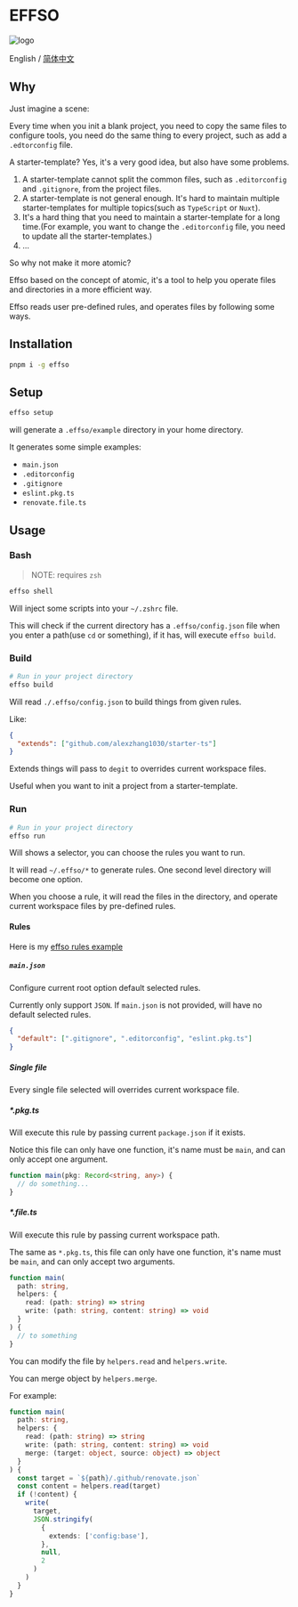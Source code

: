 # EFFSO

![logo](https://s2.loli.net/2023/02/14/Z7yCLPdSwikglVe.png)

English / [简体中文](./README.zh.md)

## Why

Just imagine a scene:

Every time when you init a blank project, you need to copy the same files to configure tools, you need do the same thing to every project, such as add a `.edtorconfig` file.

A starter-template? Yes, it's a very good idea, but also have some problems.

1. A starter-template cannot split the common files, such as `.editorconfig` and `.gitignore`, from the project files.
2. A starter-template is not general enough. It's hard to maintain multiple starter-templates for multiple topics(such as `TypeScript` or `Nuxt`).
3. It's a hard thing that you need to maintain a starter-template for a long time.(For example, you want to change the `.editorconfig` file, you need to update all the starter-templates.)
4. ...

So why not make it more atomic?

Effso based on the concept of atomic, it's a tool to help you operate files and directories in a more efficient way.

Effso reads user pre-defined rules, and operates files by following some ways.

## Installation

```bash
pnpm i -g effso
```

## Setup

```bash
effso setup
```

will generate a `.effso/example` directory in your home directory.

It generates some simple examples:

- `main.json`
- `.editorconfig`
- `.gitignore`
- `eslint.pkg.ts`
- `renovate.file.ts`

## Usage

### Bash

> NOTE: requires `zsh`

```bash
effso shell
```

Will inject some scripts into your `~/.zshrc` file.

This will check if the current directory has a `.effso/config.json` file when you enter a path(use `cd` or something), if it has, will execute `effso build`.

### Build

```bash
# Run in your project directory
effso build
```

Will read `./.effso/config.json` to build things from given rules.

Like:

```json
{
  "extends": ["github.com/alexzhang1030/starter-ts"]
}
```

Extends things will pass to `degit` to overrides current workspace files.

Useful when you want to init a project from a starter-template.

### Run

```bash
# Run in your project directory
effso run
```

Will shows a selector, you can choose the rules you want to run.

It will read `~/.effso/*` to generate rules. One second level directory will become one option.

When you choose a rule, it will read the files in the directory, and operate current workspace files by pre-defined rules.

#### Rules

Here is my [effso rules example](https://github.com/alexzhang1030/effso-rules)

##### `main.json`

Configure current root option default selected rules.

Currently only support `JSON`. If `main.json` is not provided, will have no default selected rules.

```json
{
  "default": [".gitignore", ".editorconfig", "eslint.pkg.ts"]
}
```

##### Single file

Every single file selected will overrides current workspace file.

##### \*.pkg.ts

Will execute this rule by passing current `package.json` if it exists.

Notice this file can only have one function, it's name must be `main`, and can only accept one argument.

```ts
function main(pkg: Record<string, any>) {
  // do something...
}
```

##### \*.file.ts

Will execute this rule by passing current workspace path.

The same as `*.pkg.ts`, this file can only have one function, it's name must be `main`, and can only accept two arguments.

```ts
function main(
  path: string,
  helpers: {
    read: (path: string) => string
    write: (path: string, content: string) => void
  }
) {
  // to something
}
```

You can modify the file by `helpers.read` and `helpers.write`.

You can merge object by `helpers.merge`.

For example:

```ts
function main(
  path: string,
  helpers: {
    read: (path: string) => string
    write: (path: string, content: string) => void
    merge: (target: object, source: object) => object
  }
) {
  const target = `${path}/.github/renovate.json`
  const content = helpers.read(target)
  if (!content) {
    write(
      target,
      JSON.stringify(
        {
          extends: ['config:base'],
        },
        null,
        2
      )
    )
  }
}
```
